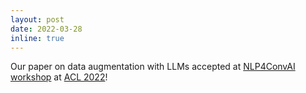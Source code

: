 ```yaml
---
layout: post
date: 2022-03-28
inline: true
---
```


Our paper on data augmentation with LLMs accepted at [NLP4ConvAI workshop](https://sites.google.com/view/4thnlp4convai/home) at [ACL 2022](https://www.2022.aclweb.org/)!
